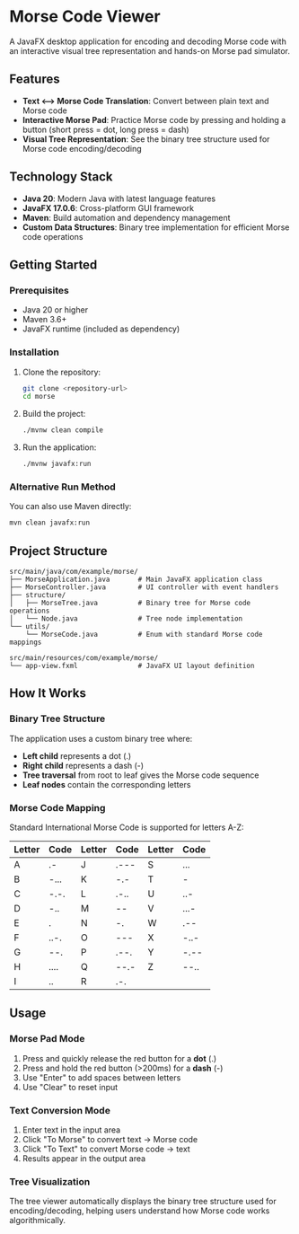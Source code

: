 # Morse Code Viewer

A JavaFX desktop application for encoding and decoding Morse code with an interactive visual tree representation and hands-on Morse pad simulator.

## Features

- **Text ⟷ Morse Code Translation**: Convert between plain text and Morse code
- **Interactive Morse Pad**: Practice Morse code by pressing and holding a button (short press = dot, long press = dash)
- **Visual Tree Representation**: See the binary tree structure used for Morse code encoding/decoding

## Technology Stack

- **Java 20**: Modern Java with latest language features
- **JavaFX 17.0.6**: Cross-platform GUI framework
- **Maven**: Build automation and dependency management
- **Custom Data Structures**: Binary tree implementation for efficient Morse code operations

## Getting Started

### Prerequisites

- Java 20 or higher
- Maven 3.6+
- JavaFX runtime (included as dependency)

### Installation

1. Clone the repository:
   ```bash
   git clone <repository-url>
   cd morse
   ```

2. Build the project:
   ```bash
   ./mvnw clean compile
   ```

3. Run the application:
   ```bash
   ./mvnw javafx:run
   ```

### Alternative Run Method

You can also use Maven directly:
```bash
mvn clean javafx:run
```

## Project Structure

```
src/main/java/com/example/morse/
├── MorseApplication.java       # Main JavaFX application class
├── MorseController.java        # UI controller with event handlers
├── structure/
│   ├── MorseTree.java          # Binary tree for Morse code operations
│   └── Node.java               # Tree node implementation
└── utils/
    └── MorseCode.java          # Enum with standard Morse code mappings

src/main/resources/com/example/morse/
└── app-view.fxml               # JavaFX UI layout definition
```

## How It Works

### Binary Tree Structure

The application uses a custom binary tree where:
- **Left child** represents a dot (.)
- **Right child** represents a dash (-)
- **Tree traversal** from root to leaf gives the Morse code sequence
- **Leaf nodes** contain the corresponding letters

### Morse Code Mapping

Standard International Morse Code is supported for letters A-Z:

| Letter | Code | Letter | Code | Letter | Code |
|--------|------|--------|------|--------|------|
| A      | .-   | J      | .--- | S      | ...  |
| B      | -... | K      | -.-  | T      | -    |
| C      | -.-. | L      | .-.. | U      | ..-  |
| D      | -..  | M      | --   | V      | ...- |
| E      | .    | N      | -.   | W      | .--  |
| F      | ..-. | O      | ---  | X      | -..- |
| G      | --.  | P      | .--. | Y      | -.-- |
| H      | .... | Q      | --.- | Z      | --.. |
| I      | ..   | R      | .-.  |        |      |

## Usage

### Morse Pad Mode
1. Press and quickly release the red button for a **dot** (.)
2. Press and hold the red button (>200ms) for a **dash** (-)
3. Use "Enter" to add spaces between letters
4. Use "Clear" to reset input

### Text Conversion Mode
1. Enter text in the input area
2. Click "To Morse" to convert text → Morse code
3. Click "To Text" to convert Morse code → text
4. Results appear in the output area

### Tree Visualization
The tree viewer automatically displays the binary tree structure used for encoding/decoding, helping users understand how Morse code works algorithmically.
